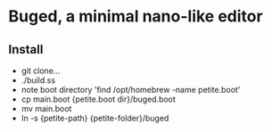 # Buged, a minimal nano-like editor
## Install
* git clone...
* ./build.ss
* note boot directory 'find /opt/homebrew -name petite.boot'
* cp main.boot {petite.boot dir}/buged.boot
* mv main.boot 
* ln -s {petite-path} {petite-folder}/buged